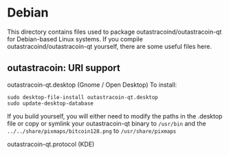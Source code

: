
Debian
====================
This directory contains files used to package outastracoind/outastracoin-qt
for Debian-based Linux systems. If you compile outastracoind/outastracoin-qt yourself, there are some useful files here.

## outastracoin: URI support ##


outastracoin-qt.desktop  (Gnome / Open Desktop)
To install:

	sudo desktop-file-install outastracoin-qt.desktop
	sudo update-desktop-database

If you build yourself, you will either need to modify the paths in
the .desktop file or copy or symlink your outastracoin-qt binary to `/usr/bin`
and the `../../share/pixmaps/bitcoin128.png` to `/usr/share/pixmaps`

outastracoin-qt.protocol (KDE)

